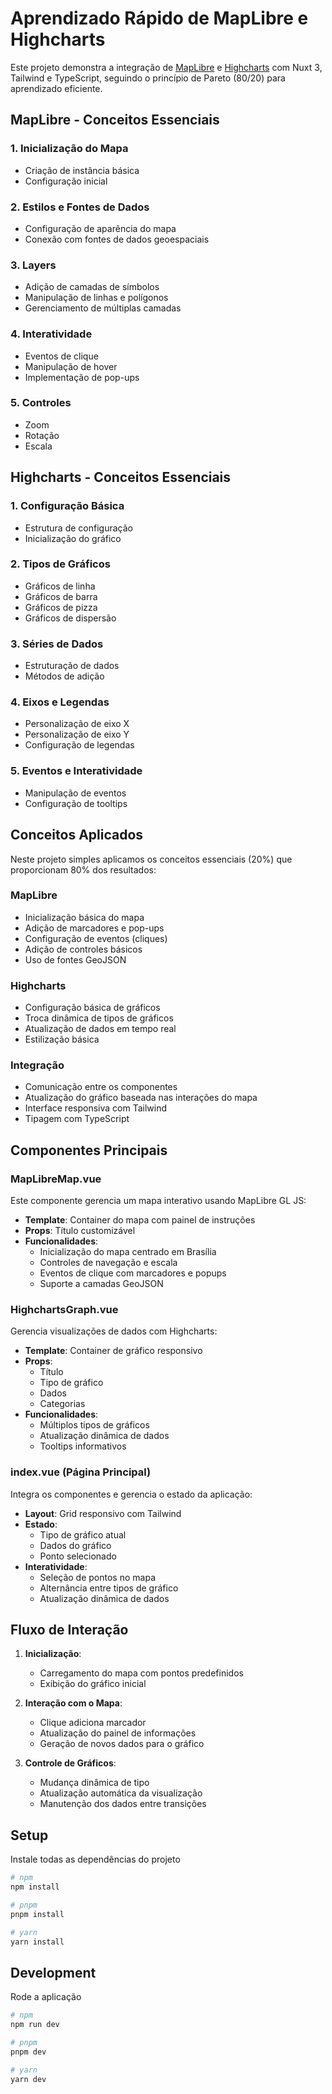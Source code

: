 # Aprendizado Rápido de MapLibre e Highcharts

Este projeto demonstra a integração de [MapLibre](https://maplibre.org/) e [Highcharts](https://www.highcharts.com) com Nuxt 3, Tailwind e TypeScript, seguindo o princípio de Pareto (80/20) para aprendizado eficiente.


## MapLibre - Conceitos Essenciais

### 1. Inicialização do Mapa
- Criação de instância básica
- Configuração inicial

### 2. Estilos e Fontes de Dados
- Configuração de aparência do mapa
- Conexão com fontes de dados geoespaciais

### 3. Layers
- Adição de camadas de símbolos
- Manipulação de linhas e polígonos
- Gerenciamento de múltiplas camadas

### 4. Interatividade
- Eventos de clique
- Manipulação de hover
- Implementação de pop-ups

### 5. Controles
- Zoom
- Rotação
- Escala

## Highcharts - Conceitos Essenciais

### 1. Configuração Básica
- Estrutura de configuração
- Inicialização do gráfico

### 2. Tipos de Gráficos
- Gráficos de linha
- Gráficos de barra
- Gráficos de pizza
- Gráficos de dispersão

### 3. Séries de Dados
- Estruturação de dados
- Métodos de adição

### 4. Eixos e Legendas
- Personalização de eixo X
- Personalização de eixo Y
- Configuração de legendas

### 5. Eventos e Interatividade
- Manipulação de eventos
- Configuração de tooltips

## Conceitos Aplicados

Neste projeto simples aplicamos os conceitos essenciais (20%) que proporcionam 80% dos resultados:

### MapLibre
- Inicialização básica do mapa
- Adição de marcadores e pop-ups
- Configuração de eventos (cliques)
- Adição de controles básicos
- Uso de fontes GeoJSON

### Highcharts
- Configuração básica de gráficos
- Troca dinâmica de tipos de gráficos
- Atualização de dados em tempo real
- Estilização básica

### Integração
- Comunicação entre os componentes
- Atualização do gráfico baseada nas interações do mapa
- Interface responsiva com Tailwind
- Tipagem com TypeScript

## Componentes Principais

### MapLibreMap.vue
Este componente gerencia um mapa interativo usando MapLibre GL JS:

- **Template**: Container do mapa com painel de instruções
- **Props**: Título customizável
- **Funcionalidades**:
  - Inicialização do mapa centrado em Brasília
  - Controles de navegação e escala
  - Eventos de clique com marcadores e popups
  - Suporte a camadas GeoJSON

### HighchartsGraph.vue
Gerencia visualizações de dados com Highcharts:

- **Template**: Container de gráfico responsivo
- **Props**: 
  - Título
  - Tipo de gráfico
  - Dados
  - Categorias
- **Funcionalidades**:
  - Múltiplos tipos de gráficos
  - Atualização dinâmica de dados
  - Tooltips informativos

### index.vue (Página Principal)
Integra os componentes e gerencia o estado da aplicação:

- **Layout**: Grid responsivo com Tailwind
- **Estado**:
  - Tipo de gráfico atual
  - Dados do gráfico
  - Ponto selecionado
- **Interatividade**:
  - Seleção de pontos no mapa
  - Alternância entre tipos de gráfico
  - Atualização dinâmica de dados

## Fluxo de Interação

1. **Inicialização**:
   - Carregamento do mapa com pontos predefinidos
   - Exibição do gráfico inicial

2. **Interação com o Mapa**:
   - Clique adiciona marcador
   - Atualização do painel de informações
   - Geração de novos dados para o gráfico

3. **Controle de Gráficos**:
   - Mudança dinâmica de tipo
   - Atualização automática da visualização
   - Manutenção dos dados entre transições

## Setup

Instale todas as dependências do projeto



```bash
# npm
npm install

# pnpm
pnpm install

# yarn
yarn install
```

## Development
Rode a aplicação



```bash
# npm
npm run dev

# pnpm
pnpm dev

# yarn
yarn dev
```